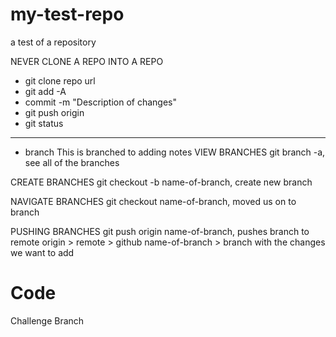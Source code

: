 # my-test-repo

a test of a repository

NEVER CLONE A REPO INTO A REPO

- git clone repo url
- git add -A
- commit -m "Description of changes"
- git push origin
- git status

---

- branch
  This is branched to adding notes
  VIEW BRANCHES
  git branch -a, see all of the branches

CREATE BRANCHES
git checkout -b name-of-branch, create new branch

NAVIGATE BRANCHES
git checkout name-of-branch, moved us on to branch

PUSHING BRANCHES
git push origin name-of-branch, pushes branch to remote
origin > remote > github
name-of-branch > branch with the changes we want to add

# Code

Challenge Branch
